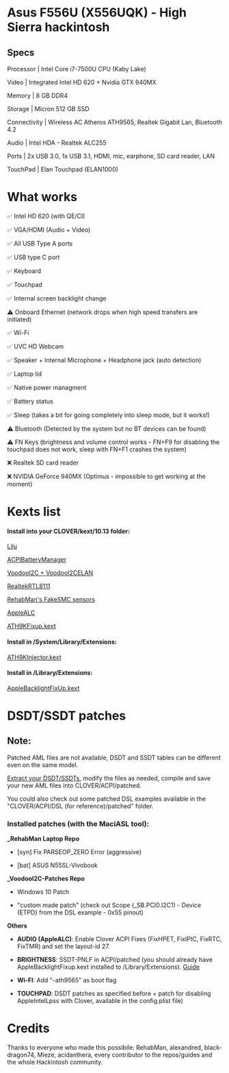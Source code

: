   

# Asus F556U (X556UQK) - High Sierra hackintosh

  
  
  

## Specs

  

Processor | Intel Core i7-7500U CPU (Kaby Lake)

  

Video | Integrated Intel HD 620 + Nvidia GTX 940MX

  

Memory | 8 GB DDR4

  

Storage | Micron 512 GB SSD

  

Connectivity | Wireless AC Atheros ATH9565, Realtek Gigabit Lan, Bluetooth 4.2

  

Audio | Intel HDA - Realtek ALC255

  

Ports | 2x USB 3.0, 1x USB 3.1, HDMI, mic, earphone, SD card reader, LAN

  

TouchPad | Elan Touchpad (ELAN1000)

  

# What works

  

✅ Intel HD 620 (with QE/CI)

  

  

✅ VGA/HDMI (Audio + Video)

  

  

✅ All USB Type A ports

  

  

✅ USB type C port

  

  

✅ Keyboard

  

  

✅ Touchpad

  

  

✅ Internal screen backlight change

  

  

⚠️ Onboard Ethernet (network drops when high speed transfers are initiated)

  

  

✅ Wi-Fi

  

  

✅ UVC HD Webcam

  

  

✅ Speaker + Internal Microphone + Headphone jack (auto detection)

  

  

✅ Laptop lid

  

  

✅ Native power managment

  

  

✅ Battery status

  
  
  

✅ ️Sleep (takes a bit for going completely into sleep mode, but it works!)

  
  
  

⚠️ Bluetooth (Detected by the system but no BT devices can be found)

  
  
  

⚠️ FN Keys (brightness and volume control works - FN+F9 for disabling the touchpad does not work, sleep with FN+F1 crashes the system)

  

  

❌ Realtek SD card reader

  

  

❌ NVIDIA GeForce 940MX (Optimus - impossible to get working at the moment)

  

  

# Kexts list

  

#### Install into your CLOVER/kext/10.13 folder:

  

[Lilu](https://github.com/acidanthera/Lilu)

  

  

[ACPIBatteryManager](https://bitbucket.org/RehabMan/os-x-acpi-battery-driver/downloads/)

  

  

[VoodooI2C + VoodooI2CELAN](https://github.com/alexandred/VoodooI2C)

  

  

[RealtekRTL8111](https://github.com/Mieze/RTL8111_driver_for_OS_X)

  

  

[RehabMan's FakeSMC sensors](https://bitbucket.org/RehabMan/os-x-fakesmc-kozlek/downloads/)

  

  

[AppleALC](https://github.com/acidanthera/AppleALC)
  

  
  

[ATH9KFixup.kext](https://github.com/black-dragon74/ATH9KFixup)





#### Install in /System/Library/Extensions:

  
  
  

[ATH9KInjector.kext](https://github.com/black-dragon74/ATH9KFixup)

  
  

  
#### Install in /Library/Extensions:

  
  
  

[AppleBacklightFixUp.kext](https://bitbucket.org/RehabMan/applebacklightfixup/)

  
  
  

# DSDT/SSDT patches

## Note:

Patched AML files are not available, DSDT and SSDT tables can be different even on the same model.

  

[Extract your DSDT/SSDTs](https://www.tonymacx86.com/threads/guide-patching-laptop-dsdt-ssdts.152573/), modify the files as needed, compile and save your new AML files into CLOVER/ACPI/patched.

You could also check out some patched DSL examples available in the "CLOVER/ACPI/DSL (for reference)/patched" folder.

  

### Installed patches (with the MaciASL tool):

**_RehabMan Laptop Repo**

  

-  [syn] Fix PARSEOP_ZERO Error (aggressive)

  

-  [bat] ASUS N55SL-Vivobook

  

  

**_VoodooI2C-Patches Repo**

  

- Windows 10 Patch

  

  

- "custom made patch" (check out Scope (_SB.PCI0.I2C1) - Device (ETPD) from the DSL example - 0x55 pinout)

  
  
  

**Others**
-  **AUDIO (AppleALC)**: Enable Clover ACPI Fixes (FixHPET, FixIPIC, FixRTC, FixTMR) and set the layout-id 27.

-  **BRIGHTNESS**: SSDT-PNLF in ACPI/patched (you should already have AppleBacklightFixup.kext installed to /Library/Extensions). [Guide](https://www.tonymacx86.com/threads/guide-laptop-backlight-control-using-applebacklightfixup-kext.218222/)

- **Wi-FI**: Add "-ath9565" as boot flag
  
- **TOUCHPAD**: DSDT patches as specified before + patch for disabling AppleIntelLpss with Clover, available in the config.plist file)

# Credits

  

Thanks to everyone who made this possibile: RehabMan, alexandred, black-dragon74, Mieze, acidanthera, every contributor to the repos/guides and the whole Hackintosh community.
